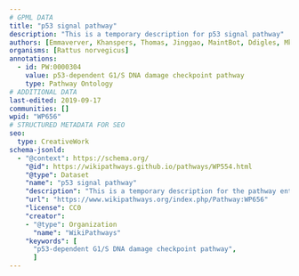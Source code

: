 ```yaml
---
# GPML DATA
title: "p53 signal pathway"
description: "This is a temporary description for p53 signal pathway"
authors: [Emmaverver, Khanspers, Thomas, Jinggao, MaintBot, Ddigles, Mkutmon]
organisms: [Rattus norvegicus]
annotations:
  - id: PW:0000304
    value: p53-dependent G1/S DNA damage checkpoint pathway
    type: Pathway Ontology
# ADDITIONAL DATA
last-edited: 2019-09-17
communities: []
wpid: "WP656"
# STRUCTURED METADATA FOR SEO
seo:
  type: CreativeWork
schema-jsonld:
  - "@context": https://schema.org/
    "@id": https://wikipathways.github.io/pathways/WP554.html
    "@type": Dataset
    "name": "p53 signal pathway"
    "description": "This is a temporary description for the pathway entitled: p53 signal pathway"
    "url": "https://www.wikipathways.org/index.php/Pathway:WP656"
    "license": CC0
    "creator":
    - "@type": Organization
      "name": "WikiPathways"
    "keywords": [
      "p53-dependent G1/S DNA damage checkpoint pathway",
      ]
---
```

